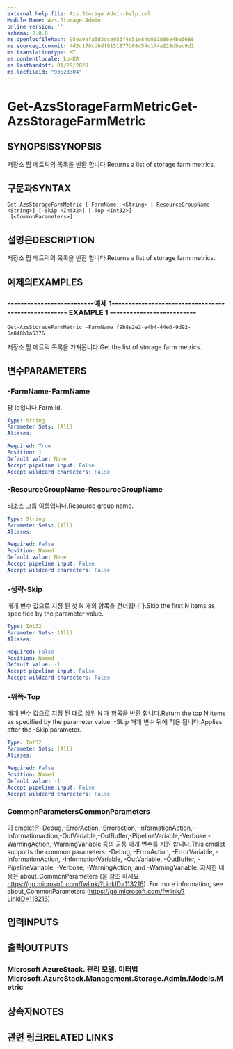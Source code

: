 ```yaml
---
external help file: Azs.Storage.Admin-help.xml
Module Name: Azs.Storage.Admin
online version: ''
schema: 2.0.0
ms.openlocfilehash: 95ea9afa5d3dce953f4e51e84d011886e4ba5688
ms.sourcegitcommit: 4d2c178cd6df9151877b08d54c1f4a228dbec9d1
ms.translationtype: MT
ms.contentlocale: ko-KR
ms.lasthandoff: 01/29/2020
ms.locfileid: "93523304"
---
```

# <span data-ttu-id="87aca-101">Get-AzsStorageFarmMetric</span><span class="sxs-lookup"><span data-stu-id="87aca-101">Get-AzsStorageFarmMetric</span></span>

## <span data-ttu-id="87aca-102">SYNOPSIS</span><span class="sxs-lookup"><span data-stu-id="87aca-102">SYNOPSIS</span></span>
<span data-ttu-id="87aca-103">저장소 팜 메트릭의 목록을 반환 합니다.</span><span class="sxs-lookup"><span data-stu-id="87aca-103">Returns a list of storage farm metrics.</span></span>

## <span data-ttu-id="87aca-104">구문과</span><span class="sxs-lookup"><span data-stu-id="87aca-104">SYNTAX</span></span>

```
Get-AzsStorageFarmMetric [-FarmName] <String> [-ResourceGroupName <String>] [-Skip <Int32>] [-Top <Int32>]
 [<CommonParameters>]
```

## <span data-ttu-id="87aca-105">설명은</span><span class="sxs-lookup"><span data-stu-id="87aca-105">DESCRIPTION</span></span>
<span data-ttu-id="87aca-106">저장소 팜 메트릭의 목록을 반환 합니다.</span><span class="sxs-lookup"><span data-stu-id="87aca-106">Returns a list of storage farm metrics.</span></span>

## <span data-ttu-id="87aca-107">예제의</span><span class="sxs-lookup"><span data-stu-id="87aca-107">EXAMPLES</span></span>

### <span data-ttu-id="87aca-108">--------------------------예제 1--------------------------</span><span class="sxs-lookup"><span data-stu-id="87aca-108">-------------------------- EXAMPLE 1 --------------------------</span></span>
```
Get-AzsStorageFarmMetric -FarmName f9b8e2e2-e4b4-44e0-9d92-6a848b1a5376
```

<span data-ttu-id="87aca-109">저장소 팜 메트릭 목록을 가져옵니다.</span><span class="sxs-lookup"><span data-stu-id="87aca-109">Get the list of storage farm metrics.</span></span>

## <span data-ttu-id="87aca-110">변수</span><span class="sxs-lookup"><span data-stu-id="87aca-110">PARAMETERS</span></span>

### <span data-ttu-id="87aca-111">-FarmName</span><span class="sxs-lookup"><span data-stu-id="87aca-111">-FarmName</span></span>
<span data-ttu-id="87aca-112">팜 Id입니다.</span><span class="sxs-lookup"><span data-stu-id="87aca-112">Farm Id.</span></span>

```yaml
Type: String
Parameter Sets: (All)
Aliases: 

Required: True
Position: 1
Default value: None
Accept pipeline input: False
Accept wildcard characters: False
```

### <span data-ttu-id="87aca-113">-ResourceGroupName</span><span class="sxs-lookup"><span data-stu-id="87aca-113">-ResourceGroupName</span></span>
<span data-ttu-id="87aca-114">리소스 그룹 이름입니다.</span><span class="sxs-lookup"><span data-stu-id="87aca-114">Resource group name.</span></span>

```yaml
Type: String
Parameter Sets: (All)
Aliases: 

Required: False
Position: Named
Default value: None
Accept pipeline input: False
Accept wildcard characters: False
```

### <span data-ttu-id="87aca-115">-생략</span><span class="sxs-lookup"><span data-stu-id="87aca-115">-Skip</span></span>
<span data-ttu-id="87aca-116">매개 변수 값으로 지정 된 첫 N 개의 항목을 건너뜁니다.</span><span class="sxs-lookup"><span data-stu-id="87aca-116">Skip the first N items as specified by the parameter value.</span></span>

```yaml
Type: Int32
Parameter Sets: (All)
Aliases: 

Required: False
Position: Named
Default value: -1
Accept pipeline input: False
Accept wildcard characters: False
```

### <span data-ttu-id="87aca-117">-위쪽</span><span class="sxs-lookup"><span data-stu-id="87aca-117">-Top</span></span>
<span data-ttu-id="87aca-118">매개 변수 값으로 지정 된 대로 상위 N 개 항목을 반환 합니다.</span><span class="sxs-lookup"><span data-stu-id="87aca-118">Return the top N items as specified by the parameter value.</span></span>
<span data-ttu-id="87aca-119">-Skip 매개 변수 뒤에 적용 됩니다.</span><span class="sxs-lookup"><span data-stu-id="87aca-119">Applies after the -Skip parameter.</span></span>

```yaml
Type: Int32
Parameter Sets: (All)
Aliases: 

Required: False
Position: Named
Default value: -1
Accept pipeline input: False
Accept wildcard characters: False
```

### <span data-ttu-id="87aca-120">CommonParameters</span><span class="sxs-lookup"><span data-stu-id="87aca-120">CommonParameters</span></span>
<span data-ttu-id="87aca-121">이 cmdlet은-Debug,-ErrorAction,-Erroraction,-InformationAction,-Informationaction,-OutVariable,-OutBuffer,-PipelineVariable,-Verbose,-WarningAction,-WarningVariable 등의 공통 매개 변수를 지원 합니다.</span><span class="sxs-lookup"><span data-stu-id="87aca-121">This cmdlet supports the common parameters: -Debug, -ErrorAction, -ErrorVariable, -InformationAction, -InformationVariable, -OutVariable, -OutBuffer, -PipelineVariable, -Verbose, -WarningAction, and -WarningVariable.</span></span> <span data-ttu-id="87aca-122">자세한 내용은 about_CommonParameters (을 참조 하세요 https://go.microsoft.com/fwlink/?LinkID=113216) .</span><span class="sxs-lookup"><span data-stu-id="87aca-122">For more information, see about_CommonParameters (https://go.microsoft.com/fwlink/?LinkID=113216).</span></span>

## <span data-ttu-id="87aca-123">입력</span><span class="sxs-lookup"><span data-stu-id="87aca-123">INPUTS</span></span>

## <span data-ttu-id="87aca-124">출력</span><span class="sxs-lookup"><span data-stu-id="87aca-124">OUTPUTS</span></span>

### <span data-ttu-id="87aca-125">Microsoft AzureStack. 관리 모델. 미터법</span><span class="sxs-lookup"><span data-stu-id="87aca-125">Microsoft.AzureStack.Management.Storage.Admin.Models.Metric</span></span>

## <span data-ttu-id="87aca-126">상속자</span><span class="sxs-lookup"><span data-stu-id="87aca-126">NOTES</span></span>

## <span data-ttu-id="87aca-127">관련 링크</span><span class="sxs-lookup"><span data-stu-id="87aca-127">RELATED LINKS</span></span>

